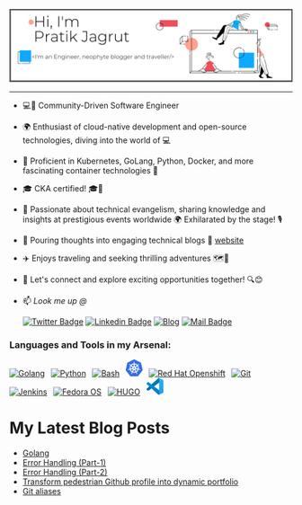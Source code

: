 [![Pratik's GitHub Banner](./img/ghbanner.png)](https://psj.codes)

---
<!-- ### Hi there 👋 -->
<!-- ### I'm Pratik, I'm an Engineer, neophyte blogger and traveler -->

- 💻🚀 Community-Driven Software Engineer

- 🌍 Enthusiast of cloud-native development and open-source technologies, diving into the world of 💻

- 🚀 Proficient in Kubernetes, GoLang, Python, Docker, and more fascinating container technologies 🐳

- 🎓 CKA certified! 🎓📜

- 🎤 Passionate about technical evangelism, sharing knowledge and insights at prestigious events worldwide 🌍 Exhilarated by the stage! 🎙️

- 📝 Pouring thoughts into engaging technical blogs 📝 [website]

- ✈️ Enjoys traveling and seeking thrilling adventures 🗺️🌄

- 🤝 Let's connect and explore exciting opportunities together! 🔍😊

- 📫 *Look me up @*
    
    [![Twitter Badge](https://img.shields.io/badge/-@pratikjagrut-1ca0f1?style=flat&labelColor=1ca0f1&logo=twitter&logoColor=white&link=https://twitter.com/pratikjagrut)][twitter]
    [![Linkedin Badge](https://img.shields.io/badge/-pratikjagrut-0e76a8?style=flat&labelColor=0e76a8&logo=linkedin&logoColor=white)][linkedin]
    [![Blog](https://img.shields.io/badge/blog-psj.codes-orange)][website]
    [![Mail Badge](https://img.shields.io/badge/-pratikjagrut-c0392b?style=flat&labelColor=c0392b&logo=gmail&logoColor=white)][mailto]
    <br>

    
<!-- - 😄 Pronouns: ... -->

<!-- - 🥅 My 2020 goal is to at least publish 50 blogs visit my blog at [pratikjagrut.dev]() -->

<!-- - 👯 I’m looking to collaborate on ... -->

<!-- - 🤔 I’m looking for help with ... -->

### Languages and Tools in my Arsenal:

[<img src="https://golang.org/lib/godoc/images/go-logo-blue.svg" alt="Golang" height="20"/>][Golang]&ensp;
[<img src="https://cdn3.iconfinder.com/data/icons/logos-and-brands-adobe/512/267_Python-512.png" alt="Python" width="30" height="30"/>][Python]&ensp;
[<img src="https://raw.githubusercontent.com/odb/official-bash-logo/master/assets/Logos/Icons/SVG/128x128.svg" alt="Bash" width="30" height="30"/>][Bash]&ensp;
[<img src="https://raw.githubusercontent.com/kubernetes/kubernetes/master/logo/logo.svg" alt="k8s" width="30" height="30"/>][Kubernetes]&ensp;
[<img src="https://avatars.githubusercontent.com/u/792337?s=200&v=4" alt="Red Hat Openshift" width="30" height="30"/>][Openshift]&ensp;
[<img src="https://www.vectorlogo.zone/logos/git-scm/git-scm-icon.svg" alt="Git" width="30" height="30"/>][Git]&ensp;
[<img src="https://www.jenkins.io/images/logos/jenkins/jenkins.png" alt="Jenkins" width="25" height="30"/>][Jenkins]&ensp;
[<img src="https://fedoraproject.org/w/uploads/2/2d/Logo_fedoralogo.png" alt="Fedora OS" width="70" height="30"/>][Fedora]&ensp;
[<img src="https://d33wubrfki0l68.cloudfront.net/c38c7334cc3f23585738e40334284fddcaf03d5e/2e17c/images/hugo-logo-wide.svg" alt="HUGO" width="70" height="30"/>][Hugo]&ensp;
[<img src="https://raw.githubusercontent.com/github/explore/80688e429a7d4ef2fca1e82350fe8e3517d3494d/topics/visual-studio-code/visual-studio-code.png" alt="Visual Studio Code" width="30" height="30"/>][VScode]&ensp;
<!--  <img src="https://cdn3.iconfinder.com/data/icons/logos-and-brands-adobe/512/97_Docker-512.png" alt="Docker" width="30" height="30"/>&ensp; -->

# My Latest Blog Posts
<!-- BLOG-POST-LIST:START -->
- [Golang](https://pratikjagrut.dev/blog/golang/series/contents/)
- [Error Handling &lpar;Part-1&rpar;](https://pratikjagrut.dev/blog/golang/series/error_part_1/)
- [Error Handling &lpar;Part-2&rpar;](https://pratikjagrut.dev/blog/golang/series/error_part_2/)
- [Transform pedestrian Github profile into dynamic portfolio](https://pratikjagrut.dev/blog/git/2021/githubprofile/)
- [Git aliases](https://pratikjagrut.dev/blog/git/2021/aliases/)
<!-- BLOG-POST-LIST:END -->

<!-- Github stats -->
<!-- ![Pratik's GitHub stats](https://github-readme-stats.vercel.app/api?username=pratikjagrut&show_icons=true&theme=radical&hide=stars,contribs)

<details>
<summary></summary>
<img src="https://github-readme-stats.vercel.app/api?username=pratikjagrut&show_icons=true&theme=radical&hide=stars,contribs">
</details> -->

[website]: https://psj.codes/
[twitter]: https://twitter.com/pratikjagrut
[linkedin]: https://www.linkedin.com/in/pratikjagrut
[Golang]: https://go.dev 
[Python]: https://www.python.org/
[Bash]: https://www.gnu.org/software/bash/
[Git]: https://git-scm.com/
[Fedora]: https://fedoraproject.org/wiki/Fedora_Project_Wiki
[Hugo]: https://gohugo.io/
[Kubernetes]: https://kubernetes.io/
[Openshift]: https://www.openshift.com/
[VScode]: https://code.visualstudio.com/
[Jenkins]: https://www.jenkins.io/
[mailto]: mailto:jagrut.pratik@gmail.com
